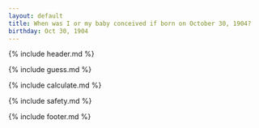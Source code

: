 ```yaml
---
layout: default
title: When was I or my baby conceived if born on October 30, 1904?
birthday: Oct 30, 1904
---
```


{% include header.md %}

{% include guess.md %}

{% include calculate.md %}

{% include safety.md %}

{% include footer.md %}



